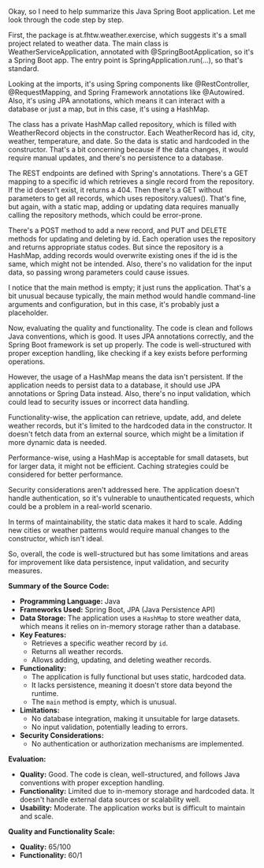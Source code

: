 Okay, so I need to help summarize this Java Spring Boot application. Let me look through the code step by step.

First, the package is at.fhtw.weather.exercise, which suggests it's a small project related to weather data. The main class is WeatherServiceApplication, annotated with @SpringBootApplication, so it's a Spring Boot app. The entry point is SpringApplication.run(...), so that's standard.

Looking at the imports, it's using Spring components like @RestController, @RequestMapping, and Spring Framework annotations like @Autowired. Also, it's using JPA annotations, which means it can interact with a database or just a map, but in this case, it's using a HashMap.

The class has a private HashMap called repository, which is filled with WeatherRecord objects in the constructor. Each WeatherRecord has id, city, weather, temperature, and date. So the data is static and hardcoded in the constructor. That's a bit concerning because if the data changes, it would require manual updates, and there's no persistence to a database.

The REST endpoints are defined with Spring's annotations. There's a GET mapping to a specific id which retrieves a single record from the repository. If the id doesn't exist, it returns a 404. Then there's a GET without parameters to get all records, which uses repository.values(). That's fine, but again, with a static map, adding or updating data requires manually calling the repository methods, which could be error-prone.

There's a POST method to add a new record, and PUT and DELETE methods for updating and deleting by id. Each operation uses the repository and returns appropriate status codes. But since the repository is a HashMap, adding records would overwrite existing ones if the id is the same, which might not be intended. Also, there's no validation for the input data, so passing wrong parameters could cause issues.

I notice that the main method is empty; it just runs the application. That's a bit unusual because typically, the main method would handle command-line arguments and configuration, but in this case, it's probably just a placeholder.

Now, evaluating the quality and functionality. The code is clean and follows Java conventions, which is good. It uses JPA annotations correctly, and the Spring Boot framework is set up properly. The code is well-structured with proper exception handling, like checking if a key exists before performing operations.

However, the usage of a HashMap means the data isn't persistent. If the application needs to persist data to a database, it should use JPA annotations or Spring Data instead. Also, there's no input validation, which could lead to security issues or incorrect data handling.

Functionality-wise, the application can retrieve, update, add, and delete weather records, but it's limited to the hardcoded data in the constructor. It doesn't fetch data from an external source, which might be a limitation if more dynamic data is needed.

Performance-wise, using a HashMap is acceptable for small datasets, but for larger data, it might not be efficient. Caching strategies could be considered for better performance.

Security considerations aren't addressed here. The application doesn't handle authentication, so it's vulnerable to unauthenticated requests, which could be a problem in a real-world scenario.

In terms of maintainability, the static data makes it hard to scale. Adding new cities or weather patterns would require manual changes to the constructor, which isn't ideal.

So, overall, the code is well-structured but has some limitations and areas for improvement like data persistence, input validation, and security measures.
</think>

**Summary of the Source Code:**

- **Programming Language:** Java
- **Frameworks Used:** Spring Boot, JPA (Java Persistence API)
- **Data Storage:** The application uses a `HashMap` to store weather data, which means it relies on in-memory storage rather than a database.
- **Key Features:**
  - Retrieves a specific weather record by `id`.
  - Returns all weather records.
  - Allows adding, updating, and deleting weather records.
- **Functionality:**
  - The application is fully functional but uses static, hardcoded data.
  - It lacks persistence, meaning it doesn't store data beyond the runtime.
  - The `main` method is empty, which is unusual.
- **Limitations:**
  - No database integration, making it unsuitable for large datasets.
  - No input validation, potentially leading to errors.
- **Security Considerations:**
  - No authentication or authorization mechanisms are implemented.

**Evaluation:**

- **Quality:** Good. The code is clean, well-structured, and follows Java conventions with proper exception handling.
- **Functionality:** Limited due to in-memory storage and hardcoded data. It doesn't handle external data sources or scalability well.
- **Usability:** Moderate. The application works but is difficult to maintain and scale.

**Quality and Functionality Scale:**
- **Quality:** 65/100
- **Functionality:** 60/1
